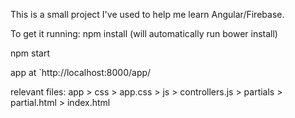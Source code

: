 This is a small project I've used to help me learn Angular/Firebase.

To get it running:
npm install (will automatically run bower install)

npm start

app at `http://localhost:8000/app/

relevant files:
app > css > app.css
    > js > controllers.js
    > partials > partial.html
    > index.html
